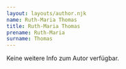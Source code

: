 ```yaml
---
layout: layouts/author.njk
name: Ruth-Maria Thomas
title: Ruth-Maria Thomas
prename: Ruth-Maria
surname: Thomas
---
```

Keine weitere Info zum Autor verfügbar.
